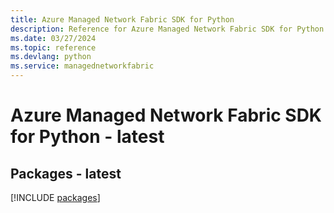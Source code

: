 ```yaml
---
title: Azure Managed Network Fabric SDK for Python
description: Reference for Azure Managed Network Fabric SDK for Python
ms.date: 03/27/2024
ms.topic: reference
ms.devlang: python
ms.service: managednetworkfabric
---
```

# Azure Managed Network Fabric SDK for Python - latest
## Packages - latest
[!INCLUDE [packages](managed-network-fabric-index.md)]